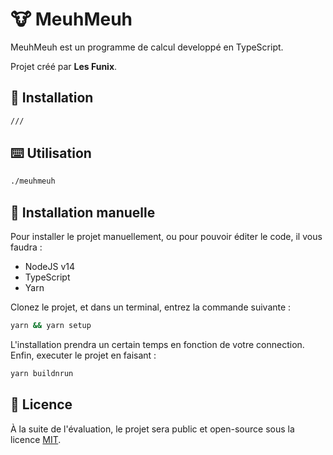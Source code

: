 # 🐮 MeuhMeuh

MeuhMeuh est un programme de calcul developpé en TypeScript.

Projet créé par **Les Funix**.

## 🛬 Installation

```bash
///
```

## ⌨️ Utilisation

```bash
./meuhmeuh
```

## 💽 Installation manuelle

Pour installer le projet manuellement, ou pour pouvoir éditer le code, il vous faudra :

- NodeJS v14
- TypeScript
- Yarn

Clonez le projet, et dans un terminal, entrez la commande suivante :
```bash
yarn && yarn setup
```

L'installation prendra un certain temps en fonction de votre connection. Enfin, executer le projet en faisant :
```bash
yarn buildnrun
```

## 📄 Licence

À la suite de l'évaluation, le projet sera public et open-source sous la licence [MIT](https://choosealicense.com/licenses/mit/).